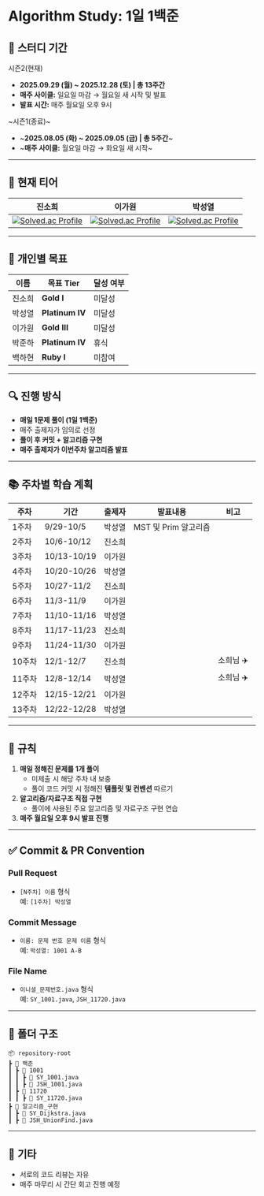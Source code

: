 # Algorithm Study: 1일 1백준

## 📅 스터디 기간

시즌2(현재) <br>
- **2025.09.29 (월) ~ 2025.12.28 (토) | 총 13주간**  
- **매주 사이클:** 일요일 마감 → 월요일 새 시작 및 발표
- **발표 시간:** 매주 월요일 오후 9시

~시즌1(종료)~ <br>
- ~**2025.08.05 (화) ~ 2025.09.05 (금) | 총 5주간**~ <br>
- ~**매주 사이클:** 월요일 마감 → 화요일 새 시작~

---

## 👑 현재 티어
|  진소희  |  이가원  |  박성열  |
|:---------:|:---------:|:---------:|
| [![Solved.ac Profile](http://mazassumnida.wtf/api/mini/generate_badge?boj=63wlsthgml)](https://solved.ac/63wlsthgml) | [![Solved.ac Profile](http://mazassumnida.wtf/api/mini/generate_badge?boj=dlrkdnjs02)](https://solved.ac/dlrkdnjs02) | [![Solved.ac Profile](http://mazassumnida.wtf/api/mini/generate_badge?boj=yeoli)](https://solved.ac/yeoli)|
---

## 🎯 개인별 목표

| 이름  | 목표 Tier         | 달성 여부 |
|-----|-----------------|-------|
| 진소희 | **Gold I**     |미달성|
| 박성열 | **Platinum IV**  |미달성|
| 이가원 | **Gold III**  |미달성|
| 박준하 | **Platinum IV** |휴식|
| 백하현 | **Ruby I** |미참여|

---

## 🔍 진행 방식

- **매일 1문제 풀이 (1일 1백준)**
- 매주 출제자가 임의로 선정
- **풀이 후 커밋 + 알고리즘 구현**
- **매주 출제자가 이번주차 알고리즘 발표**
---

## 📚 주차별 학습 계획

| 주차 | 기간 | 출제자 | 발표내용 | 비고 |
|------|------|------|------|------|
| 1주차 |9/29-10/5| 박성열 | MST 및 Prim 알고리즘 | |
| 2주차 |10/6-10/12| 진소희 |  | |
| 3주차 |10/13-10/19| 이가원 |  | |
| 4주차 |10/20-10/26| 박성열 |  | |
| 5주차 |10/27-11/2| 진소희 |  | |
| 6주차 |11/3-11/9| 이가원 |  | |
| 7주차 |11/10-11/16| 박성열 |  | |
| 8주차 |11/17-11/23| 진소희 |  | |
| 9주차 |11/24-11/30| 이가원 |  | |
| 10주차 |12/1-12/7| 진소희 |  | 소희님 ✈️ |
| 11주차 |12/8-12/14| 박성열 |  | 소희님 ✈️ |
| 12주차 |12/15-12/21| 이가원 |  | |
| 13주차 |12/22-12/28| 박성열 |  | |

---

## 📌 규칙

1. **매일 정해진 문제를 1개 풀이**
   - 미제출 시 해당 주차 내 보충
   - 풀이 코드 커밋 시 정해진 **템플릿 및 컨벤션** 따르기
2. **알고리즘/자료구조 직접 구현**
   - 풀이에 사용된 주요 알고리즘 및 자료구조 구현 연습
3. **매주 월요일 오후 9시 발표 진행**

---

## ✅ Commit & PR Convention

### Pull Request
- `[N주차] 이름` 형식  
  예: `[1주차] 박성열`

### Commit Message
- `이름: 문제 번호 문제 이름` 형식  
  예: `박성열: 1001 A-B`

### File Name
- `이니셜_문제번호.java` 형식  
  예: `SY_1001.java`, `JSH_11720.java`

---

## 📂 폴더 구조

```
📦 repository-root
┣ 📂 백준
┃ ┣ 📂 1001
┃ ┃ ┣ 📄 SY_1001.java
┃ ┃ ┣ 📄 JSH_1001.java
┃ ┣ 📂 11720
┃ ┃ ┣ 📄 SY_11720.java
┣ 📂 알고리즘_구현
┃ ┣ 📄 SY_Dijkstra.java
┃ ┣ 📄 JSH_UnionFind.java
```

---

## 🙌 기타

- 서로의 코드 리뷰는 자유
- 매주 마무리 시 간단 회고 진행 예정
